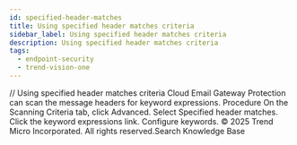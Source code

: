```yaml
---
id: specified-header-matches
title: Using specified header matches criteria
sidebar_label: Using specified header matches criteria
description: Using specified header matches criteria
tags:
  - endpoint-security
  - trend-vision-one
---
```


/*<![CDATA[*/ $('#title').html($('meta[name=map-description]').attr('content')); /*]]>*/ Using specified header matches criteria Cloud Email Gateway Protection can scan the message headers for keyword expressions. Procedure On the Scanning Criteria tab, click Advanced. Select Specified header matches. Click the keyword expressions link. Configure keywords. © 2025 Trend Micro Incorporated. All rights reserved.Search Knowledge Base